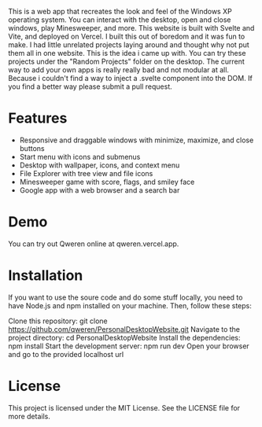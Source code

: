 This is a web app that recreates the look and feel of the Windows XP operating system. You can interact with the desktop, open and close windows, play Minesweeper, and more. This website is built with Svelte and Vite, and deployed on Vercel.
I built this out of boredom and it was fun to make. I had little unrelated projects laying around and thought why not put them all in one website. This is the idea i came up with. You can try these projects under the "Random Projects" folder on the desktop.
The current way to add your own apps is really really bad and not modular at all. Because i couldn't find a way to inject a .svelte component into the DOM. If you find a better way please submit a pull request. 

# Features
 - Responsive and draggable windows with minimize, maximize, and close buttons
 - Start menu with icons and submenus
 - Desktop with wallpaper, icons, and context menu
 - File Explorer with tree view and file icons
 - Minesweeper game with score, flags, and smiley face
 - Google app with a web browser and a search bar

# Demo
You can try out Qweren online at qweren.vercel.app.

# Installation
If you want to use the soure code and do some stuff locally, you need to have Node.js and npm installed on your machine. Then, follow these steps:

Clone this repository: git clone https://github.com/qweren/PersonalDesktopWebsite.git
Navigate to the project directory: cd PersonalDesktopWebsite
Install the dependencies: npm install
Start the development server: npm run dev
Open your browser and go to the provided localhost url

# License
This project is licensed under the MIT License. See the LICENSE file for more details.

